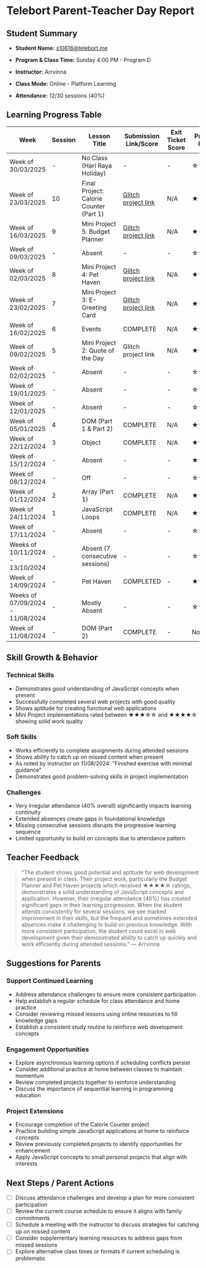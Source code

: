 # Telebort Parent-Teacher Day Report

## Student Summary

- **Student Name:** s10616@telebort.me

- **Program & Class Time:** Sunday 4:00 PM - Program D

- **Instructor:** Arrvinna 

- **Class Mode:** Online - Platform Learning

- **Attendance:** 12/30 sessions (40%)


## Learning Progress Table

| Week | Session | Lesson Title | Submission Link/Score | Exit Ticket Score | Progress Rating |
|------|---------|-------------|----------------------|-------------------|-----------------|
| Week of 30/03/2025 | - | No Class (Hari Raya Holiday) | - | - | ☆☆☆☆☆ |
| Week of 23/03/2025 | 10 | Final Project: Calorie Counter (Part 1) | [Glitch project link](https://glitch.com/~almondine-motley-lark) | N/A | ★★★☆☆ |
| Week of 16/03/2025 | 9 | Mini Project 5: Budget Planner | [Glitch project link](https://glitch.com/~almondine-motley-lark) | N/A | ★★★★☆ |
| Week of 09/03/2025 | - | Absent | - | - | ☆☆☆☆☆ |
| Week of 02/03/2025 | 8 | Mini Project 4: Pet Haven | [Glitch project link](https://glitch.com/~almondine-motley-lark) | N/A | ★★★★☆ |
| Week of 23/02/2025 | 7 | Mini Project 3: E-Greeting Card | [Glitch project link](https://glitch.com/~almondine-motley-lark) | N/A | ★★★☆☆ |
| Week of 16/02/2025 | 6 | Events | COMPLETE | N/A | ★★★★☆ |
| Week of 09/02/2025 | 5 | Mini Project 2: Quote of the Day | Glitch project link | N/A | ★★★☆☆ |
| Week of 02/02/2025 | - | Absent | - | - | ☆☆☆☆☆ |
| Week of 19/01/2025 | - | Absent | - | - | ☆☆☆☆☆ |
| Week of 12/01/2025 | - | Absent | - | - | ☆☆☆☆☆ |
| Week of 05/01/2025 | 4 | DOM (Part 1 & Part 2) | COMPLETE | N/A | ★★★☆☆ |
| Week of 22/12/2024 | 3 | Object | COMPLETE | N/A | ★★★☆☆ |
| Week of 15/12/2024 | - | Absent | - | - | ★★★☆☆ |
| Week of 08/12/2024 | - | Off | - | - | ☆☆☆☆☆ |
| Week of 01/12/2024 | 2 | Array (Part 1) | COMPLETE | N/A | ★★★☆☆ |
| Week of 24/11/2024 | 1 | JavaScript Loops | COMPLETE | N/A | ★★★☆☆ |
| Week of 17/11/2024 | - | Absent | - | - | ☆☆☆☆☆ |
| Weeks of 10/11/2024 - 13/10/2024 | - | Absent (7 consecutive sessions) | - | - | ☆☆☆☆☆ |
| Week of 14/09/2024 | - | Pet Haven | COMPLETED | - | ★★★★☆ |
| Weeks of 07/09/2024 - 11/08/2024 | - | Mostly Absent | - | - | ☆☆☆☆☆ |
| Week of 11/08/2024 | - | DOM (Part 2) | COMPLETE | - | Not rated |

## Skill Growth & Behavior

### Technical Skills
- Demonstrates good understanding of JavaScript concepts when present
- Successfully completed several web projects with good quality
- Shows aptitude for creating functional web applications
- Mini Project implementations rated between ★★★☆☆ and ★★★★☆ showing solid work quality

### Soft Skills
- Works efficiently to complete assignments during attended sessions
- Shows ability to catch up on missed content when present
- As noted by instructor on 11/08/2024: "Finished exercise with minimal guidance"
- Demonstrates good problem-solving skills in project implementation

### Challenges
- Very irregular attendance (40% overall) significantly impacts learning continuity
- Extended absences create gaps in foundational knowledge
- Missing consecutive sessions disrupts the progressive learning sequence
- Limited opportunity to build on concepts due to attendance pattern

## Teacher Feedback
> "The student shows good potential and aptitude for web development when present in class. Their project work, particularly the Budget Planner and Pet Haven projects which received ★★★★☆ ratings, demonstrates a solid understanding of JavaScript concepts and application. However, their irregular attendance (40%) has created significant gaps in their learning progression. When the student attends consistently for several sessions, we see marked improvement in their skills, but the frequent and sometimes extended absences make it challenging to build on previous knowledge. With more consistent participation, the student could excel in web development given their demonstrated ability to catch up quickly and work efficiently during attended sessions." — Arrvinna

## Suggestions for Parents

### Support Continued Learning
- Address attendance challenges to ensure more consistent participation
- Help establish a regular schedule for class attendance and home practice
- Consider reviewing missed lessons using online resources to fill knowledge gaps
- Establish a consistent study routine to reinforce web development concepts

### Engagement Opportunities
- Explore asynchronous learning options if scheduling conflicts persist
- Consider additional practice at home between classes to maintain momentum
- Review completed projects together to reinforce understanding
- Discuss the importance of sequential learning in programming education

### Project Extensions
- Encourage completion of the Calorie Counter project
- Practice building simple JavaScript applications at home to reinforce concepts
- Review previously completed projects to identify opportunities for enhancement
- Apply JavaScript concepts to small personal projects that align with interests

## Next Steps / Parent Actions
- [ ] Discuss attendance challenges and develop a plan for more consistent participation
- [ ] Review the current course schedule to ensure it aligns with family commitments
- [ ] Schedule a meeting with the instructor to discuss strategies for catching up on missed content
- [ ] Consider supplementary learning resources to address gaps from missed sessions
- [ ] Explore alternative class times or formats if current scheduling is problematic
